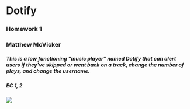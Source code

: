 # Dotify
### Homework 1 
### Matthew McVicker

##### This is a low functioning "music player" named Dotify that can alert users if they've skipped or went back on a track, change the number of plays, and change the username.

##### EC 1, 2


<img src="./Dotify/Capture.png">
